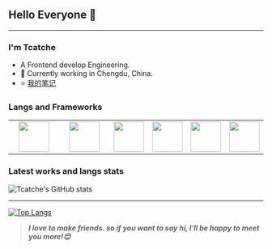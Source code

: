 ## Hello Everyone 👋
---

### I'm Tcatche

- A Frontend develop Engineering.
- 🌱 Currently working in Chengdu, China.
- ⭐ [我的笔记](https://tcatche.site/)

### Langs and Frameworks
<table>
<tbody>
<tr>
  <td align="center" width="50%">
    <img height=60px src="https://www.vectorlogo.zone/logos/typescriptlang/typescriptlang-ar21.svg"> 
  </td>
  <td align="center" width="50%">
    <img height=60px src="https://www.vectorlogo.zone/logos/javascript/javascript-horizontal.svg"> 
  </td>
  <td align="center" width="50%">
    <img height=60px src="https://www.vectorlogo.zone/logos/reactjs/reactjs-ar21.svg">
  </td>
  <td align="center" width="50%">
    <img height=60px src="https://www.vectorlogo.zone/logos/vuejs/vuejs-ar21.svg">
  </td>
  <td align="center" width="50%">
    <img height=60px src="https://www.vectorlogo.zone/logos/nodejs/nodejs-ar21.svg">
  </td>
  <td align="center" width="50%">
    <img height=60px src="https://www.vectorlogo.zone/logos/w3_html5/w3_html5-ar21.svg">
  </td>
</tr>
</tbody>
</table>

### Latest works and langs stats
![Tcatche's GitHub stats](https://github-readme-stats.vercel.app/api?username=tcatche&show_icons=true&theme=flag-india)

---

[![Top Langs](https://github-readme-stats.vercel.app/api/top-langs/?username=anuraghazra&theme=flag-india)](https://github.com/anuraghazra/github-readme-stats)

> ***I love to make friends. so if you want to say hi, I'll be happy to meet you more!😊***
